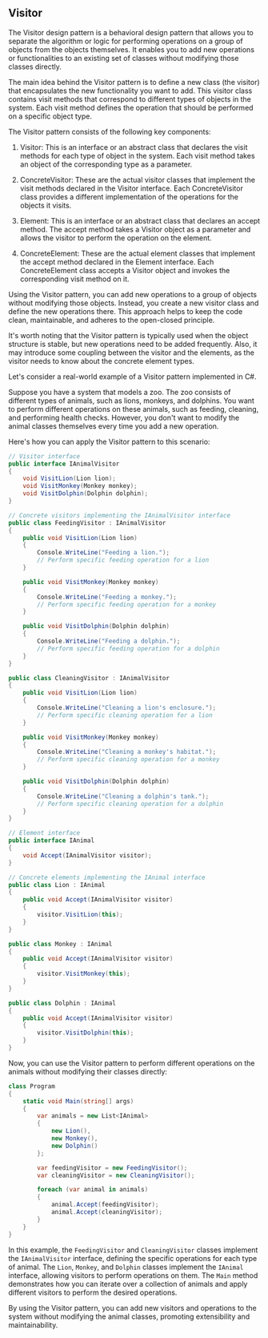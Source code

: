 ## Visitor 
The Visitor design pattern is a behavioral design pattern that allows you to separate the algorithm or logic for performing operations on a group of objects from the objects themselves. It enables you to add new operations or functionalities to an existing set of classes without modifying those classes directly.

The main idea behind the Visitor pattern is to define a new class (the visitor) that encapsulates the new functionality you want to add. This visitor class contains visit methods that correspond to different types of objects in the system. Each visit method defines the operation that should be performed on a specific object type.

The Visitor pattern consists of the following key components:

1. Visitor: This is an interface or an abstract class that declares the visit methods for each type of object in the system. Each visit method takes an object of the corresponding type as a parameter.

2. ConcreteVisitor: These are the actual visitor classes that implement the visit methods declared in the Visitor interface. Each ConcreteVisitor class provides a different implementation of the operations for the objects it visits.

3. Element: This is an interface or an abstract class that declares an accept method. The accept method takes a Visitor object as a parameter and allows the visitor to perform the operation on the element.

4. ConcreteElement: These are the actual element classes that implement the accept method declared in the Element interface. Each ConcreteElement class accepts a Visitor object and invokes the corresponding visit method on it.

Using the Visitor pattern, you can add new operations to a group of objects without modifying those objects. Instead, you create a new visitor class and define the new operations there. This approach helps to keep the code clean, maintainable, and adheres to the open-closed principle.

It's worth noting that the Visitor pattern is typically used when the object structure is stable, but new operations need to be added frequently. Also, it may introduce some coupling between the visitor and the elements, as the visitor needs to know about the concrete element types.

Let's consider a real-world example of a Visitor pattern implemented in C#.

Suppose you have a system that models a zoo. The zoo consists of different types of animals, such as lions, monkeys, and dolphins. You want to perform different operations on these animals, such as feeding, cleaning, and performing health checks. However, you don't want to modify the animal classes themselves every time you add a new operation.

Here's how you can apply the Visitor pattern to this scenario:

```csharp
// Visitor interface
public interface IAnimalVisitor
{
    void VisitLion(Lion lion);
    void VisitMonkey(Monkey monkey);
    void VisitDolphin(Dolphin dolphin);
}

// Concrete visitors implementing the IAnimalVisitor interface
public class FeedingVisitor : IAnimalVisitor
{
    public void VisitLion(Lion lion)
    {
        Console.WriteLine("Feeding a lion.");
        // Perform specific feeding operation for a lion
    }

    public void VisitMonkey(Monkey monkey)
    {
        Console.WriteLine("Feeding a monkey.");
        // Perform specific feeding operation for a monkey
    }

    public void VisitDolphin(Dolphin dolphin)
    {
        Console.WriteLine("Feeding a dolphin.");
        // Perform specific feeding operation for a dolphin
    }
}

public class CleaningVisitor : IAnimalVisitor
{
    public void VisitLion(Lion lion)
    {
        Console.WriteLine("Cleaning a lion's enclosure.");
        // Perform specific cleaning operation for a lion
    }

    public void VisitMonkey(Monkey monkey)
    {
        Console.WriteLine("Cleaning a monkey's habitat.");
        // Perform specific cleaning operation for a monkey
    }

    public void VisitDolphin(Dolphin dolphin)
    {
        Console.WriteLine("Cleaning a dolphin's tank.");
        // Perform specific cleaning operation for a dolphin
    }
}

// Element interface
public interface IAnimal
{
    void Accept(IAnimalVisitor visitor);
}

// Concrete elements implementing the IAnimal interface
public class Lion : IAnimal
{
    public void Accept(IAnimalVisitor visitor)
    {
        visitor.VisitLion(this);
    }
}

public class Monkey : IAnimal
{
    public void Accept(IAnimalVisitor visitor)
    {
        visitor.VisitMonkey(this);
    }
}

public class Dolphin : IAnimal
{
    public void Accept(IAnimalVisitor visitor)
    {
        visitor.VisitDolphin(this);
    }
}
```

Now, you can use the Visitor pattern to perform different operations on the animals without modifying their classes directly:

```csharp
class Program
{
    static void Main(string[] args)
    {
        var animals = new List<IAnimal>
        {
            new Lion(),
            new Monkey(),
            new Dolphin()
        };

        var feedingVisitor = new FeedingVisitor();
        var cleaningVisitor = new CleaningVisitor();

        foreach (var animal in animals)
        {
            animal.Accept(feedingVisitor);
            animal.Accept(cleaningVisitor);
        }
    }
}
```

In this example, the `FeedingVisitor` and `CleaningVisitor` classes implement the `IAnimalVisitor` interface, defining the specific operations for each type of animal. The `Lion`, `Monkey`, and `Dolphin` classes implement the `IAnimal` interface, allowing visitors to perform operations on them. The `Main` method demonstrates how you can iterate over a collection of animals and apply different visitors to perform the desired operations.

By using the Visitor pattern, you can add new visitors and operations to the system without modifying the animal classes, promoting extensibility and maintainability.